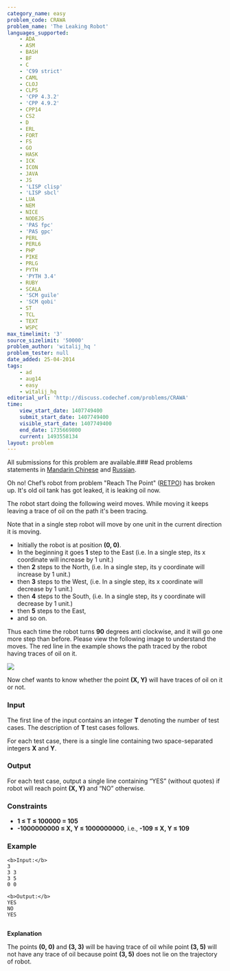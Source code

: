 ```yaml
---
category_name: easy
problem_code: CRAWA
problem_name: 'The Leaking Robot'
languages_supported:
    - ADA
    - ASM
    - BASH
    - BF
    - C
    - 'C99 strict'
    - CAML
    - CLOJ
    - CLPS
    - 'CPP 4.3.2'
    - 'CPP 4.9.2'
    - CPP14
    - CS2
    - D
    - ERL
    - FORT
    - FS
    - GO
    - HASK
    - ICK
    - ICON
    - JAVA
    - JS
    - 'LISP clisp'
    - 'LISP sbcl'
    - LUA
    - NEM
    - NICE
    - NODEJS
    - 'PAS fpc'
    - 'PAS gpc'
    - PERL
    - PERL6
    - PHP
    - PIKE
    - PRLG
    - PYTH
    - 'PYTH 3.4'
    - RUBY
    - SCALA
    - 'SCM guile'
    - 'SCM qobi'
    - ST
    - TCL
    - TEXT
    - WSPC
max_timelimit: '3'
source_sizelimit: '50000'
problem_author: 'witalij_hq '
problem_tester: null
date_added: 25-04-2014
tags:
    - ad
    - aug14
    - easy
    - witalij_hq
editorial_url: 'http://discuss.codechef.com/problems/CRAWA'
time:
    view_start_date: 1407749400
    submit_start_date: 1407749400
    visible_start_date: 1407749400
    end_date: 1735669800
    current: 1493558134
layout: problem
---
```

All submissions for this problem are available.###  Read problems statements in [Mandarin Chinese](http://www.codechef.com/download/translated/AUG14/mandarin/CRAWA.pdf) and [Russian](http://www.codechef.com/download/translated/AUG14/russian/CRAWA.pdf).

Oh no! Chef’s robot from problem "Reach The Point" ([RETPO](http://www.codechef.com/JULY14/problems/RETPO)) has broken up.
It's old oil tank has got leaked, it is leaking oil now.

The robot start doing the following weird moves. While moving it keeps leaving a trace of oil on the path it's been tracing.

Note that in a single step robot will move by one unit in the current direction it is moving.

- Initially the robot is at position **(0, 0)**.
- In the beginning it goes **1** step to the East (i.e. In a single step, its x coordinate will increase by 1 unit.)
- then **2** steps to the North, (i.e. In a single step, its y coordinate will increase by 1 unit.)
- then **3** steps to the West, (i.e. In a single step, its x coordinate will decrease by 1 unit.)
- then **4** steps to the South, (i.e. In a single step, its y coordinate will decrease by 1 unit.)
- then **5** steps to the East,
- and so on.

Thus each time the robot turns **90** degrees anti clockwise, and it will go one more step than before. Please view the following image to
understand the moves. The red line in the example shows the path traced by the robot having traces of oil on it.

![](/download/extimages/710d177e399e290360c2909ce910794f.jpg)

Now chef wants to know whether the point **(X, Y)** will have traces of oil on it or not.

### Input

The first line of the input contains an integer **T** denoting the number of test cases. The description of **T** test cases follows.

For each test case, there is a single line containing two space-separated integers **X** and **Y**.

### Output

For each test case, output a single line containing “YES” (without quotes) if robot will reach point **(X, Y)** and “NO” otherwise.

### Constraints

- **1 ≤ T ≤ 100000 = 105**
- **-1000000000 ≤ X, Y ≤ 1000000000**, i.e., **-109 ≤ X, Y ≤ 109**

### Example

```
<b>Input:</b>
3
3 3
3 5
0 0

<b>Output:</b>
YES
NO
YES


```
 **Explanation**

The points **(0, 0)** and **(3, 3)** will be having trace of oil while point **(3, 5)** will not have any trace of oil because point **(3, 5)** does not lie on the trajectory of robot.